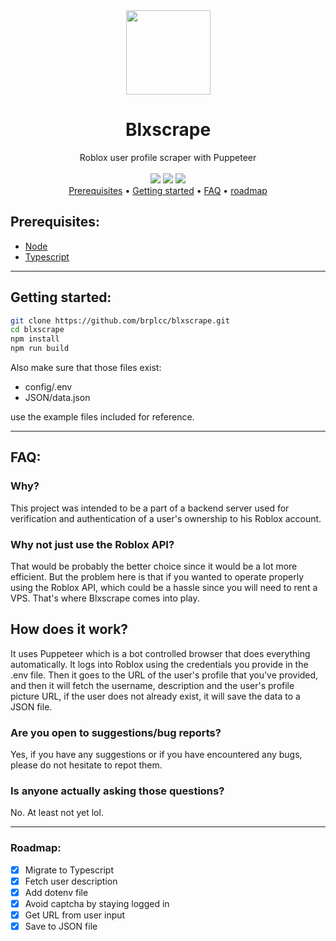 <div align="center">
<img width="135px" src="https://upload.wikimedia.org/wikipedia/commons/thumb/6/6c/Roblox_Logo.svg/1200px-Roblox_Logo.svg.png">
<h1>Blxscrape</h1>
Roblox user profile scraper with Puppeteer
<br>
<br>
<img src="https://img.shields.io/github/license/brplcc/blxscrape">
<img src="https://img.shields.io/github/last-commit/brplcc/blxscrape">
<img src="https://img.shields.io/github/languages/top/brplcc/blxscrape">
<br>
</div>

<div align="center">
<a href="#prerequisites">Prerequisites</a> •
<a href="#getting-started">Getting started</a> •
<a href="#faq">FAQ</a> •
<a href="#roadmap">roadmap</a>
</div>


## Prerequisites:
- <a href="https://nodejs.org/en/download">Node</a>
- <a href="https://www.npmjs.com/package/typescript">Typescript</a>

---------------
## Getting started:

```bash 
git clone https://github.com/brplcc/blxscrape.git
cd blxscrape
npm install
npm run build
```
Also make sure that those files exist:
- config/.env
- JSON/data.json

use the example files included for reference.

---------------
## FAQ:

### Why?

This project was intended to be a part of a backend server used for verification and authentication of a user's ownership to his Roblox account.

### Why not just use the Roblox API?

That would be probably the better choice since it would be a lot more efficient. But the problem here is that if you wanted to operate properly using the Roblox API, which could be a hassle since you will need to rent a VPS. That's where Blxscrape comes into play.

## How does it work?

It uses Puppeteer which is a bot controlled browser that does everything automatically. It logs into Roblox using the credentials you provide in the .env file. Then it goes to the URL of the user's profile that you've provided, and then it will fetch the username, description and the user's profile picture URL, if the user does not already exist, it will save the data to a JSON file.

### Are you open to suggestions/bug reports?

Yes, if you have any suggestions or if you have encountered any bugs, please do not hesitate to repot them.

### Is anyone actually asking those questions?

No. At least not yet lol.

---------------
### Roadmap:

- [X] Migrate to Typescript
- [X] Fetch user description
- [X] Add dotenv file
- [X] Avoid captcha by staying logged in
- [X] Get URL from user input
- [X] Save to JSON file
